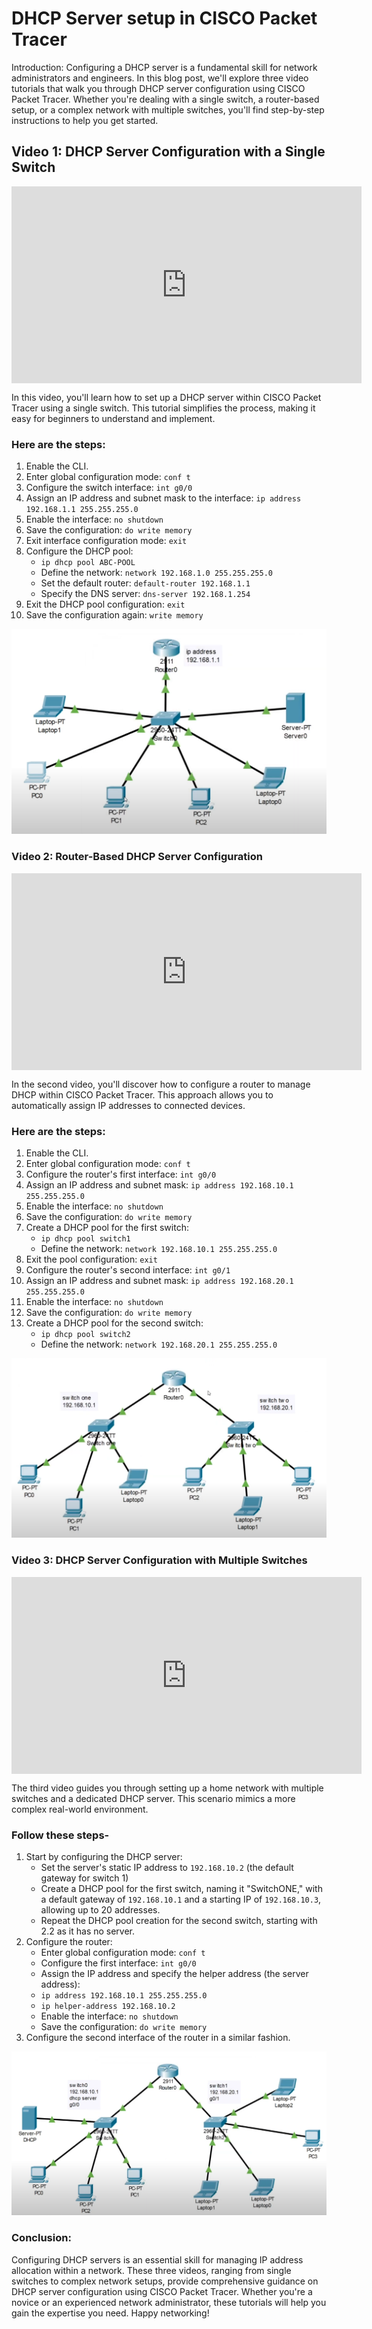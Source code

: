 # DHCP Server setup in CISCO Packet Tracer

Introduction: Configuring a DHCP server is a fundamental skill for network administrators and engineers. In this blog post, we'll explore three video tutorials that walk you through DHCP server configuration using CISCO Packet Tracer. Whether you're dealing with a single switch, a router-based setup, or a complex network with multiple switches, you'll find step-by-step instructions to help you get started.

## **Video 1: DHCP Server Configuration with a Single Switch**

<div style="text-align: center;">  
  <div style="position: relative; height: 315px; width: 560px; margin: 0 auto;">  
    <iframe src="https://www.youtube.com/embed/uf7LQG7vrhY?si=wbkQOKUwLAIS4EZ-" style="position: absolute; top: 0; left: 0; width: 100%; height: 100%;" frameborder="0" allow="accelerometer; autoplay; encrypted-media; gyroscope; picture-in-picture" allowfullscreen></iframe>  
  </div>  
</div>

In this video, you'll learn how to set up a DHCP server within CISCO Packet Tracer using a single switch. This tutorial simplifies the process, making it easy for beginners to understand and implement. 

### Here are the steps:

1. Enable the CLI.
2. Enter global configuration mode: `conf t`
3. Configure the switch interface: `int g0/0`
4. Assign an IP address and subnet mask to the interface: `ip address 192.168.1.1 255.255.255.0`
5. Enable the interface: `no shutdown`
6. Save the configuration: `do write memory`
7. Exit interface configuration mode: `exit`
8. Configure the DHCP pool:
    - `ip dhcp pool ABC-POOL`
    - Define the network: `network 192.168.1.0 255.255.255.0`
    - Set the default router: `default-router 192.168.1.1`
    - Specify the DNS server: `dns-server 192.168.1.254`
9. Exit the DHCP pool configuration: `exit`
10. Save the configuration again: `write memory`

![cisco-structure](../img/dhcp-setup-cisco-packet-tracer/img1.png)

### **Video 2: Router-Based DHCP Server Configuration**

<div style="text-align: center;">  
  <div style="position: relative; height: 315px; width: 560px; margin: 0 auto;">  
    <iframe src="https://www.youtube.com/embed/MWgWjkGP2gQ?si=pR_AxIyUCQl09xrr" style="position: absolute; top: 0; left: 0; width: 100%; height: 100%;" frameborder="0" allow="accelerometer; autoplay; encrypted-media; gyroscope; picture-in-picture" allowfullscreen></iframe>  
  </div>  
</div>

In the second video, you'll discover how to configure a router to manage DHCP within CISCO Packet Tracer. This approach allows you to automatically assign IP addresses to connected devices.

### Here are the steps:

1. Enable the CLI.
2. Enter global configuration mode: `conf t`
3. Configure the router's first interface: `int g0/0`
4. Assign an IP address and subnet mask: `ip address 192.168.10.1 255.255.255.0`
5. Enable the interface: `no shutdown`
6. Save the configuration: `do write memory`
7. Create a DHCP pool for the first switch:
    - `ip dhcp pool switch1`
    - Define the network: `network 192.168.10.1 255.255.255.0`
8. Exit the pool configuration: `exit`
9. Configure the router's second interface: `int g0/1`
10. Assign an IP address and subnet mask: `ip address 192.168.20.1 255.255.255.0`
11. Enable the interface: `no shutdown`
12. Save the configuration: `do write memory`
13. Create a DHCP pool for the second switch:
    - `ip dhcp pool switch2`
    - Define the network: `network 192.168.20.1 255.255.255.0`

![cisco-structure](../img/dhcp-setup-cisco-packet-tracer/img2.png)

### **Video 3: DHCP Server Configuration with Multiple Switches**

<div style="text-align: center;">  
  <div style="position: relative; height: 315px; width: 560px; margin: 0 auto;">  
    <iframe src="https://www.youtube.com/embed/orLhQDjYTvc?si=61igIQfS5ndnHhXM" style="position: absolute; top: 0; left: 0; width: 100%; height: 100%;" frameborder="0" allow="accelerometer; autoplay; encrypted-media; gyroscope; picture-in-picture" allowfullscreen></iframe>  
  </div>  
</div>

The third video guides you through setting up a home network with multiple switches and a dedicated DHCP server. This scenario mimics a more complex real-world environment.

### Follow these steps-

1. Start by configuring the DHCP server:
    - Set the server's static IP address to `192.168.10.2` (the default gateway for switch 1)
    - Create a DHCP pool for the first switch, naming it "SwitchONE," with a default gateway of `192.168.10.1` and a starting IP of `192.168.10.3`, allowing up to 20 addresses.
    - Repeat the DHCP pool creation for the second switch, starting with 2.2 as it has no server.
2. Configure the router:
    - Enter global configuration mode: `conf t`
    - Configure the first interface: `int g0/0`
    - Assign the IP address and specify the helper address (the server address):
    - `ip address 192.168.10.1 255.255.255.0`
    - `ip helper-address 192.168.10.2`
    - Enable the interface: `no shutdown`
    - Save the configuration: `do write memory`
3. Configure the second interface of the router in a similar fashion.

![cisco-structure](../img/dhcp-setup-cisco-packet-tracer/img3.png)

### **Conclusion:**

Configuring DHCP servers is an essential skill for managing IP address allocation within a network. These three videos, ranging from single switches to complex network setups, provide comprehensive guidance on DHCP server configuration using CISCO Packet Tracer. Whether you're a novice or an experienced network administrator, these tutorials will help you gain the expertise you need. Happy networking!
